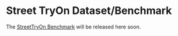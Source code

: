 # Street TryOn Dataset/Benchmark
The [StreetTryOn Benchmark](https://cuiaiyu.github.io/StreetTryOn) will be released here soon.
